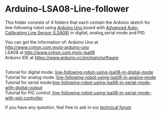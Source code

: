 # Arduino-LSA08-Line-follower
This folder consists of 4 folders that each contain the Arduino sketch for line-following robot using <a href="http://www.cytron.com.my/p-arduino-uno" targer="_blank">Arduino Uno </a> board with <a href="http://www.cytron.com.my/p-lsa08" target="_blank"> Advanced Auto-Calibrating Line Sensor (LSA08)</a> in digital, analog,serial mode and PID.

You can get the information of:
Arduino Uno at http://www.cytron.com.my/p-arduino-uno <br/>
LSA08 at http://www.cytron.com.my/p-lsa08 <br/>
Arduino IDE at https://www.arduino.cc/en/main/software <br/> <br/>

Tutorial for digital mode: <a href="http://tutorial.cytron.com.my/2015/07/27/line-following-robot-using-lsa08-in-digital-mode/" target="_blank">line-following-robot-using-lsa08-in-digital-mode</a> <br/>
Tutorial for analog mode :<a href="http://tutorial.cytron.com.my/2015/07/27/line-following-robot-using-lsa08-in-analog-mode/" target="_blank">line-following-robot-using-lsa08-in-analog-mode </a> <br/>
Tutorial for serial mode:<a href="http://tutorial.cytron.com.my/2015/07/27/line-following-robot-using-lsa08-in-serial-mode-with-digital-output/" target="_blank">line-following-robot-using-lsa08-in-serial-mode-with-digital-output </a> <br/>
Tutorial for PIC control:<a href="http://tutorial.cytron.com.my/2015/07/28/line-following-robot-using-lsa08-in-serial-mode-with-pid-controller/" target="_blank"> line-following-robot-using-lsa08-in-serial-mode-with-pid-controller </a> <br/>

If you have any question, feel free to ask in our <a href="http://forum.cytron.com.my/" target="_blank"> technical forum </a> 
